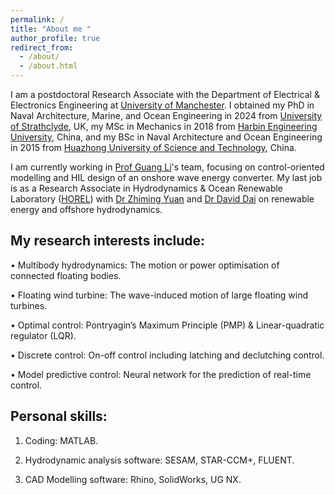 ```yaml
---
permalink: /
title: "About me "
author_profile: true
redirect_from: 
  - /about/
  - /about.html
---
```


I am a postdoctoral Research Associate with the Department of Electrical & Electronics Engineering at [University of Manchester](https://www.manchester.ac.uk/). I obtained my PhD in Naval Architecture, Marine, and Ocean Engineering in 2024 from [University of Strathclyde](https://www.strath.ac.uk/), UK, my MSc in Mechanics in 2018 from [Harbin Engineering University](https://english.hrbeu.edu.cn/), China, and my BSc in Naval Architecture and Ocean Engineering in 2015 from [Huazhong University of Science and Technology](https://www.hust.edu.cn/), China.

I am currently working in [Prof Guang Li](https://research.manchester.ac.uk/en/persons/guang-li)'s team, focusing on control-oriented modelling and HIL design of an onshore wave energy converter. My last job is as a Research Associate in Hydrodynamics & Ocean Renewable Laboratory ([HOREL](https://www.horelstrath.com/)) with [Dr Zhiming Yuan](https://pureportal.strath.ac.uk/en/persons/zhiming-yuan) and [Dr David Dai](https://pureportal.strath.ac.uk/en/persons/david-dai) on renewable energy and offshore hydrodynamics.

My research interests include:
------
•	Multibody hydrodynamics: The motion or power optimisation of connected floating bodies.

•	Floating wind turbine: The wave-induced motion of large floating wind turbines.

•	Optimal control: Pontryagin’s Maximum Principle (PMP) & Linear-quadratic regulator (LQR).

•	Discrete control: On-off control including latching and declutching control.

•	Model predictive control: Neural network for the prediction of real-time control.

Personal skills:
------
1. Coding: MATLAB.

2. Hydrodynamic analysis software: SESAM, STAR-CCM+, FLUENT.

3. CAD Modelling software: Rhino, SolidWorks, UG NX.
